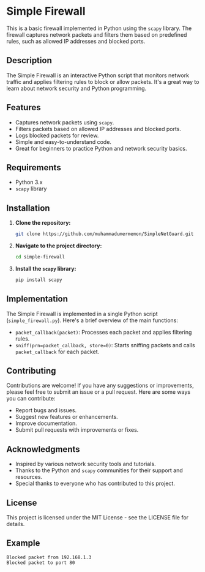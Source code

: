 # Simple Firewall

This is a basic firewall implemented in Python using the `scapy` library. The firewall captures network packets and filters them based on predefined rules, such as allowed IP addresses and blocked ports.

## Description

The Simple Firewall is an interactive Python script that monitors network traffic and applies filtering rules to block or allow packets. It's a great way to learn about network security and Python programming.

## Features

- Captures network packets using `scapy`.
- Filters packets based on allowed IP addresses and blocked ports.
- Logs blocked packets for review.
- Simple and easy-to-understand code.
- Great for beginners to practice Python and network security basics.

## Requirements

- Python 3.x
- `scapy` library

## Installation

1. **Clone the repository:**
    ```bash
    git clone https://github.com/muhammadumermemon/SimpleNetGuard.git
    ```

2. **Navigate to the project directory:**
    ```bash
    cd simple-firewall
    ```

3. **Install the `scapy` library:**
    ```bash
    pip install scapy
    ```

## Implementation

The Simple Firewall is implemented in a single Python script (`simple_firewall.py`). Here's a brief overview of the main functions:

- `packet_callback(packet)`: Processes each packet and applies filtering rules.
- `sniff(prn=packet_callback, store=0)`: Starts sniffing packets and calls `packet_callback` for each packet.

## Contributing

Contributions are welcome! If you have any suggestions or improvements, please feel free to submit an issue or a pull request. Here are some ways you can contribute:

- Report bugs and issues.
- Suggest new features or enhancements.
- Improve documentation.
- Submit pull requests with improvements or fixes.

## Acknowledgments

- Inspired by various network security tools and tutorials.
- Thanks to the Python and `scapy` communities for their support and resources.
- Special thanks to everyone who has contributed to this project.

## License

This project is licensed under the MIT License - see the LICENSE file for details.

## Example

```plaintext
Blocked packet from 192.168.1.3
Blocked packet to port 80
